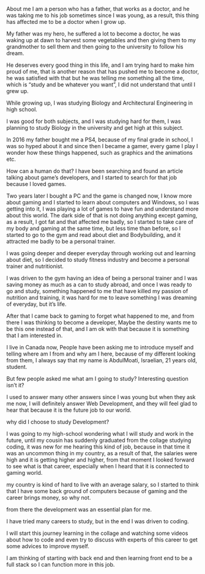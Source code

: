 About me
I am a person who has a father, that works as a doctor, and he was taking me to his job sometimes since I was young, as a result, this thing has affected me to be a doctor when I grow up.

My father was my hero, he suffered a lot to become a doctor, he was waking up at dawn to harvest some vegetables and then giving them to my grandmother to sell them and then going to the university to follow his dream.

He deserves every good thing in this life, and I am trying hard to make him proud of me, that is another reason that has pushed me to become a doctor, he was satisfied with that but he was telling me something all the time, which is “study and be whatever you want”, I did not understand that until I grew up.

While growing up, I was studying Biology and Architectural Engineering in high school.

I was good for both subjects, and I was studying hard for them, I was planning to study Biology in the university and get high at this subject.

In 2016 my father bought me a PS4, because of my final grade in school, I was so hyped about it and since then I became a gamer, every game I play I wonder how these things happened, such as graphics and the animations etc.

How can a human do that? I have been searching and found an article talking about game’s developers, and I started to search for that job because I loved games.

Two years later I bought a PC and the game is changed now, I know more about gaming and I started to learn about computers and Windows, so I was getting into it, I was playing a lot of games to have fun and understand more about this world. The dark side of that is not doing anything except gaming, as a result, I got fat and that affected me badly, so I started to take care of my body and gaming at the same time, but less time than before, so I started to go to the gym and read about diet and Bodybuilding, and it attracted me badly to be a personal trainer.

I was going deeper and deeper everyday through working out and learning about diet, so I decided to study fitness industry and become a personal trainer and nutritionist.

I was driven to the gym having an idea of being a personal trainer and I was saving money as much as a can to study abroad, and once I was ready to go and study, something happened to me that have killed my passion of nutrition and training, it was hard for me to leave something I was dreaming of everyday, but it’s life.

After that I came back to gaming to forget what happened to me, and from there I was thinking to become a developer, Maybe the destiny wants me to be this one instead of that, and I am ok with that because it is something that I am interested in.

I live in Canada now, People have been asking me to introduce myself and telling where am I from and why am I here, because of my different looking from them, I always say that my name is AbdulMoati, Israelian, 21 years old, student.

But few people asked me what am I going to study? Interesting question isn’t it?

I used to answer many other answers since I was young but when they ask me now, I will definitely answer Web Development, and they will feel glad to hear that because it is the future job to our world.

why did I choose to study Development?

I was going to my high-school wondering what I will study and work in the future, until my cousin has suddenly graduated from the collage studying coding, it was new for me hearing this kind of job, because in that time it was an uncommon thing in my country, as a result of that, the salaries were high and it is getting higher and higher, from that moment I looked forward to see what is that career, especially when I heard that it is connected to gaming world.

my country is kind of hard to live with an average salary, so I started to think that I have some back ground of computers because of gaming and the career brings money, so why not.

from there the development was an essential plan for me.

I have tried many careers to study, but in the end I was driven to coding.

I will start this journey learning in the collage and watching some videos about how to code and even try to discuss with experts of this career to get some advices to improve myself.

I am thinking of starting with back end and then learning front end to be a full stack so I can function more in this job.

